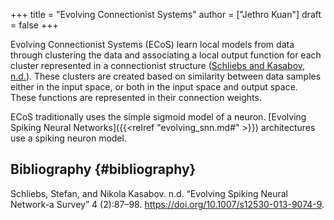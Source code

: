 +++
title = "Evolving Connectionist Systems"
author = ["Jethro Kuan"]
draft = false
+++

Evolving Connectionist Systems (ECoS) learn local models from data
through clustering the data and associating a local output function
for each cluster represented in a connectionist structure
([Schliebs and Kasabov, n.d.](#org25e8f58)). These clusters are
created based on similarity between data samples either in the input
space, or both in the input space and output space. These functions
are represented in their connection weights.

ECoS traditionally uses the simple sigmoid model of a neuron. [Evolving Spiking
Neural Networks]({{<relref "evolving_snn.md#" >}}) architectures use a spiking neuron model.


## Bibliography {#bibliography}

<a id="org25e8f58"></a>Schliebs, Stefan, and Nikola Kasabov. n.d. “Evolving Spiking Neural Network-a Survey” 4 (2):87–98. <https://doi.org/10.1007/s12530-013-9074-9>.